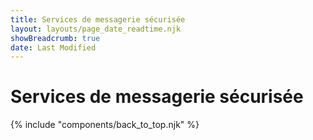 ```yaml
---
title: Services de messagerie sécurisée
layout: layouts/page_date_readtime.njk
showBreadcrumb: true
date: Last Modified
---
```


# Services de messagerie sécurisée



 
{% include "components/back_to_top.njk" %}
